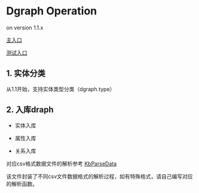 # Dgraph Operation

on version 1.1.x

[主入口](https://github.com/shanghai-Jerry/ydgraph/blob/master/src/main/java/com/higgs/dgraph/kb_system/LoadMain.java)

[测试入口](https://github.com/shanghai-Jerry/ydgraph/blob/master/src/main/java/com/higgs/dgraph/kb_system/LoadMainTest.java)

## 1. 实体分类

从1.1开始，支持实体类型分类（dgraph.type）



## 2. 入库draph

* 实体入库

* 属性入库

* 关系入库

对应csv格式数据文件的解析参考 
[KbParseData](https://github.com/shanghai-Jerry/ydgraph/blob/master/src/main/java/com/higgs/dgraph/kb_system/KbParseData.java)

该文件封装了不同csv文件数据格式的解析过程，如有特殊格式，请自己编写对应的解析函数。